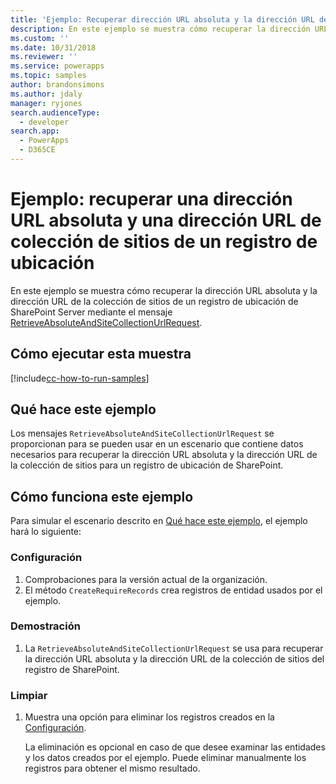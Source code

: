 ```yaml
---
title: 'Ejemplo: Recuperar dirección URL absoluta y la dirección URL de la colección de sitios(Common Data Service para aplicaciones) | Microsoft Docs'
description: En este ejemplo se muestra cómo recuperar la dirección URL absoluta y la dirección URL de la colección de sitios de una ubicación de SharePoint.
ms.custom: ''
ms.date: 10/31/2018
ms.reviewer: ''
ms.service: powerapps
ms.topic: samples
author: brandonsimons
ms.author: jdaly
manager: ryjones
search.audienceType:
  - developer
search.app:
  - PowerApps
  - D365CE
---
```

# <a name="sample-retrieve-absolute-url-and-site-collection-url-of-a-location-record"></a>Ejemplo: recuperar una dirección URL absoluta y una dirección URL de colección de sitios de un registro de ubicación

<!-- https://docs.microsoft.com/en-us/dynamics365/customer-engagement/developer/integration-dev/sample-retrieve-absolute-url-and-site-collection-url-of-a-location-record -->

En este ejemplo se muestra cómo recuperar la dirección URL absoluta y la dirección URL de la colección de sitios de un registro de ubicación de SharePoint Server mediante el mensaje [RetrieveAbsoluteAndSiteCollectionUrlRequest](https://docs.microsoft.com/en-us/dotnet/api/microsoft.crm.sdk.messages.retrieveabsoluteandsitecollectionurlrequest?view=dynamics-general-ce-9).

## <a name="how-to-run-this-sample"></a>Cómo ejecutar esta muestra

[!include[cc-how-to-run-samples](../../includes/cc-how-to-run-samples.md)]

## <a name="what-this-sample-does"></a>Qué hace este ejemplo

Los mensajes `RetrieveAbsoluteAndSiteCollectionUrlRequest` se proporcionan para se pueden usar en un escenario que contiene datos necesarios para recuperar la dirección URL absoluta y la dirección URL de la colección de sitios para un registro de ubicación de SharePoint.

## <a name="how-this-sample-works"></a>Cómo funciona este ejemplo

Para simular el escenario descrito en [Qué hace este ejemplo](#what-this-sample-does), el ejemplo hará lo siguiente:

### <a name="setup"></a>Configuración

1. Comprobaciones para la versión actual de la organización. 
1. El método `CreateRequireRecords` crea registros de entidad usados por el ejemplo.

### <a name="demonstrate"></a>Demostración

1. La `RetrieveAbsoluteAndSiteCollectionUrlRequest` se usa para recuperar la dirección URL absoluta y la dirección URL de la colección de sitios del registro de SharePoint.

### <a name="clean-up"></a>Limpiar

1. Muestra una opción para eliminar los registros creados en la [Configuración](#setup).

    La eliminación es opcional en caso de que desee examinar las entidades y los datos creados por el ejemplo. Puede eliminar manualmente los registros para obtener el mismo resultado.
